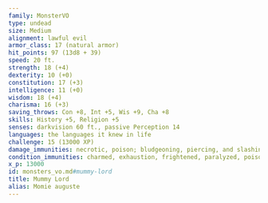 ```yaml
---
family: MonsterVO
type: undead
size: Medium
alignment: lawful evil
armor_class: 17 (natural armor)
hit_points: 97 (13d8 + 39)
speed: 20 ft.
strength: 18 (+4)
dexterity: 10 (+0)
constitution: 17 (+3)
intelligence: 11 (+0)
wisdom: 18 (+4)
charisma: 16 (+3)
saving_throws: Con +8, Int +5, Wis +9, Cha +8
skills: History +5, Religion +5
senses: darkvision 60 ft., passive Perception 14
languages: the languages it knew in life
challenge: 15 (13000 XP)
damage_immunities: necrotic, poison; bludgeoning, piercing, and slashing from nonmagical attacks
condition_immunities: charmed, exhaustion, frightened, paralyzed, poisoned
x_p: 13000
id: monsters_vo.md#mummy-lord
title: Mummy Lord
alias: Momie auguste
---
```


